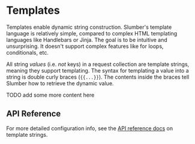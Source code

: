 # Templates

Templates enable dynamic string construction. Slumber's template language is relatively simple, compared to complex HTML templating languages like Handlebars or Jinja. The goal is to be intuitive and unsurprising. It doesn't support complex features like for loops, conditionals, etc.

All string _values_ (i.e. _not_ keys) in a request collection are template strings, meaning they support templating. The syntax for templating a value into a string is double curly braces (`{{...}}`). The contents inside the braces tell Slumber how to retrieve the dynamic value.

TODO add some more content here

## API Reference

For more detailed configuration info, see the [API reference docs](../api/template_string.md) on template strings.
